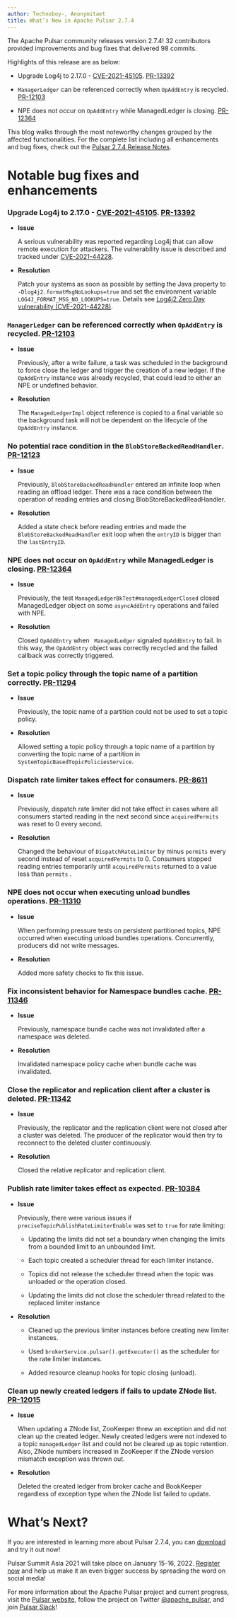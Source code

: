 ```yaml
---
author: Technoboy-, Anonymitaet
title: What’s New in Apache Pulsar 2.7.4
---
```


The Apache Pulsar community releases version 2.7.4! 32 contributors provided improvements and bug fixes that delivered 98 commits.

Highlights of this release are as below:

- Upgrade Log4j to 2.17.0 - [CVE-2021-45105](https://pulsar.apache.org/blog/2021/12/11/Log4j-CVE/). [PR-13392](https://github.com/apache/pulsar/pull/13392)
  
- `ManagerLedger` can be referenced correctly when `OpAddEntry` is recycled. [PR-12103](https://github.com/apache/pulsar/pull/12103)

- NPE does not occur on `OpAddEntry` while ManagedLedger is closing. [PR-12364](https://github.com/apache/pulsar/pull/12364)

This blog walks through the most noteworthy changes grouped by the affected functionalities. For the complete list including all enhancements and bug fixes, check out the [Pulsar 2.7.4 Release Notes](https://pulsar.apache.org/en/release-notes/#274).

# Notable bug fixes and enhancements

### Upgrade Log4j to 2.17.0 - [CVE-2021-45105](https://pulsar.apache.org/blog/2021/12/11/Log4j-CVE/). [PR-13392](https://github.com/apache/pulsar/pull/13392)

- **Issue**

    A serious vulnerability was reported regarding Log4j that can allow remote execution for attackers. The vulnerability issue is described and tracked under [CVE-2021-44228](https://nvd.nist.gov/vuln/detail/CVE-2021-44228).

- **Resolution**
  
  Patch your systems as soon as possible by setting the Java property to `-Dlog4j2.formatMsgNoLookups=true` and set the environment variable `LOG4J_FORMAT_MSG_NO_LOOKUPS=true`. Details see [Log4j2 Zero Day vulnerability (CVE-2021-44228)](https://pulsar.apache.org/blog/2021/12/11/Log4j-CVE/).

### `ManagerLedger` can be referenced correctly when `OpAddEntry` is recycled. [PR-12103](https://github.com/apache/pulsar/pull/12103)

- **Issue**
  
    Previously, after a write failure, a task was scheduled in the background to force close the ledger and trigger the creation of  a new ledger. If the `OpAddEntry` instance was already recycled, that could lead to either an NPE or undefined behavior.

- **Resolution**
  
    The `ManagedLedgerImpl` object reference is copied to a final variable so the background task will not be dependent on the lifecycle of the `OpAddEntry` instance.

### No potential race condition in the `BlobStoreBackedReadHandler`. [PR-12123](https://github.com/apache/pulsar/pull/12123)

- **Issue**

    Previously, `BlobStoreBackedReadHandler` entered an infinite loop when reading an offload ledger. There was a race condition between the operation of reading entries and closing BlobStoreBackedReadHandler.

- **Resolution**
  
    Added a state check before reading entries and made the `BlobStoreBackedReadHandler` exit loop when the `entryID` is bigger than the `lastEntryID`.

### NPE does not occur on `OpAddEntry` while ManagedLedger is closing. [PR-12364](https://github.com/apache/pulsar/pull/12364)

- **Issue** 

    Previously, the test `ManagedLedgerBkTest#managedLedgerClosed` closed ManagedLedger object on some `asyncAddEntry` operations and failed with NPE.
	
- **Resolution**

    Closed `OpAddEntry`  when ` ManagedLedger` signaled  `OpAddEntry` to fail. In this way, the `OpAddEntry` object was correctly recycled and the failed callback was correctly triggered.

### Set a topic policy through the topic name of a partition correctly. [PR-11294](https://github.com/apache/pulsar/pull/11294)

- **Issue**

    Previously, the topic name of a partition could not be used to set a topic policy.

- **Resolution**

    Allowed setting a topic policy through a topic name of a partition by converting the topic name of a partition in `SystemTopicBasedTopicPoliciesService`.

### Dispatch rate limiter takes effect for consumers. [PR-8611](https://github.com/apache/pulsar/pull/8611)

- **Issue**

    Previously, dispatch rate limiter did not take effect in cases where all consumers started reading in the next second since `acquiredPermits` was reset to 0 every second.

- **Resolution**
    
    Changed the behaviour of `DispatchRateLimiter` by minus `permits` every second instead of reset `acquiredPermits` to 0. Consumers stopped reading entries temporarily until `acquiredPermits` returned to a value less than `permits` .

### NPE does not occur when executing unload bundles operations. [PR-11310](https://github.com/apache/pulsar/pull/11310)

- **Issue**
  
    When performing pressure tests on persistent partitioned topics, NPE occurred when executing unload bundles operations. Concurrently, producers did not write messages.

- **Resolution**
  
    Added more safety checks to fix this issue.

### Fix inconsistent behavior for Namespace bundles cache. [PR-11346](https://github.com/apache/pulsar/pull/11346)

- **Issue**
  
    Previously, namespace bundle cache was not invalidated after a namespace was deleted.

- **Resolution**

    Invalidated namespace policy cache when bundle cache was invalidated.

### Close the replicator and replication client after a cluster is deleted. [PR-11342](https://github.com/apache/pulsar/pull/11342)

- **Issue**
  
    Previously, the replicator and the replication client were not closed after a cluster was deleted. The producer of the replicator would then try to reconnect to the deleted cluster continuously.

- **Resolution**
  
    Closed the relative replicator and replication client.

### Publish rate limiter takes effect as expected. [PR-10384](https://github.com/apache/pulsar/pull/10384)

- **Issue**
  
    Previously, there were various issues if `preciseTopicPublishRateLimiterEnable`  was set to `true` for rate limiting:

    - Updating the limits did not set a boundary when changing the limits from a bounded limit to an unbounded limit.
    
    - Each topic created a scheduler thread for each limiter instance.
    
    - Topics did not release the scheduler thread when the topic was unloaded or the operation closed.
    
    - Updating the limits did not close the scheduler thread related to the replaced limiter instance

- **Resolution**
  
  - Cleaned up the previous limiter instances before creating new limiter instances.

  - Used `brokerService.pulsar().getExecutor()` as the scheduler for the rate limiter instances.

  - Added resource cleanup hooks for topic closing (unload).

### Clean up newly created  ledgers if fails to update ZNode list. [PR-12015](https://github.com/apache/pulsar/pull/12015)

- **Issue**
  
    When updating a ZNode list, ZooKeeper threw an exception and did not clean up the created ledger. Newly created ledgers were not  indexed to a topic `managedLedger` list and could not be cleared up as topic retention. Also, ZNode numbers increased in ZooKeeper if the ZNode version mismatch exception was thrown out.

- **Resolution**
  
    Deleted the created ledger from broker cache and BookKeeper regardless of exception type when the ZNode list failed to update.

# What’s Next?

If you are interested in learning more about Pulsar 2.7.4, you can [download](https://pulsar.apache.org/en/versions/) and try it out now! 

Pulsar Summit Asia 2021 will take place on January 15-16, 2022. [Register now](https://pulsar-summit.org/) and help us make it an even bigger success by spreading the word on social media!

For more information about the Apache Pulsar project and current  progress, visit
the [Pulsar website](https://pulsar.apache.org), follow the project on Twitter
[@apache_pulsar](https://twitter.com/apache_pulsar), and join [Pulsar Slack](https://apache-pulsar.herokuapp.com/)!

